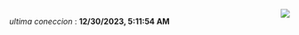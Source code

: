 <div style="display: flex; justify-content: space-between;">
 <p align="right"><i>ultima coneccion</i> : <b>12/30/2023, 5:11:54 AM</b></p> 
 <img src="https://img.shields.io/badge/GitHub%20Action%20Status-Online-brightgreen?style=flat&logo=githubactions&logoColor=%23ffffff&labelColor=%23181717&color=%232088FF" />
</div>

<!--START_SECTION:waka-->
<!--END_SECTION:waka-->
